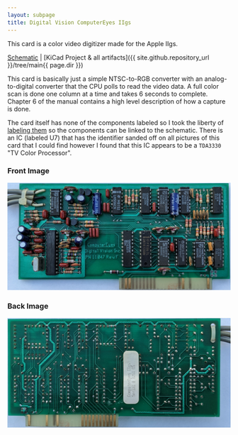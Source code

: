 ```yaml
---
layout: subpage
title: Digital Vision ComputerEyes IIgs
---
```

This card is a color video digitizer made for the Apple IIgs.

[Schematic](Schematic.pdf) | [KiCad Project & all artifacts]({{ site.github.repository_url }}/tree/main{{ page.dir }})

This card is basically just a simple NTSC-to-RGB converter with an analog-to-digital converter that the CPU polls
to read the video data. A full color scan is done one column at a time and takes 6 seconds to complete. Chapter 6
of the manual contains a high level description of how a capture is done.

The card itself has none of the components labeled so I took the liberty of [labeling them](front_annotated.jpg)
so the components can be linked to the schematic. There is an IC (labeled U7) that has the identifier sanded off
on all pictures of this card that I could find however I found that this IC appears to be a `TDA3330` "TV Color
Processor".


### Front Image

![front](front.jpg)

### Back Image

![back](back.jpg)
